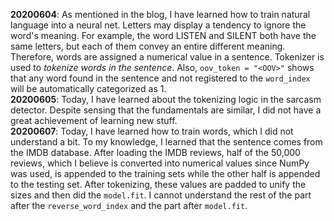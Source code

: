 **20200604**:
As mentioned in the blog, I have learned how to train natural language into a neural net. 
Letters may display a tendency to ignore the word's meaning. For example, the word LISTEN and SILENT both have the same letters, but each of them convey an entire different meaning.
Therefore, words are assigned a numerical value in a sentence. Tokenizer is used to *tokenize words in the sentence*. Also, ```oov_token = "<OOV>"``` shows that any word found in the sentence and not registered to the ```word_index``` will be automatically categorized as 1.<br>
**20200605**:
Today, I have learned about the tokenizing logic in the sarcasm detector. Despite sensing that the fundamentals are similar, I did not have a great achievement of learning new stuff.<br>
**20200607**:
Today, I have learned how to train words, which I did not understand a bit. To my knowledge, I learned that the sentence comes from the IMDB database. After loading the IMDB reviews, half of the 50,000 reviews, which I believe is converted into numerical values since NumPy was used, is appended to the training sets while the other half is appended to the testing set. After tokenizing, these values are padded to unify the sizes and then did the ```model.fit```. I cannot understand the rest of the part after the ```reverse_word_index``` and the part after ```model.fit```.

